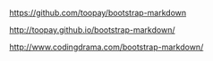 

https://github.com/toopay/bootstrap-markdown

http://toopay.github.io/bootstrap-markdown/

http://www.codingdrama.com/bootstrap-markdown/

